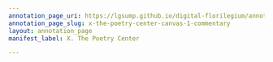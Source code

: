 ```yaml
---
annotation_page_uri: https://lgsump.github.io/digital-florilegium/annotations/x-the-poetry-center-canvas-1-commentary.json
annotation_page_slug: x-the-poetry-center-canvas-1-commentary
layout: annotation_page
manifest_label: X. The Poetry Center

---
```


